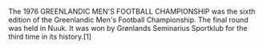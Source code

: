 The 1976 GREENLANDIC MEN'S FOOTBALL CHAMPIONSHIP was the sixth edition of the Greenlandic Men's Football Championship. The final round was held in Nuuk. It was won by Grønlands Seminarius Sportklub for the third time in its history.[1]
